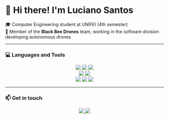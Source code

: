 # 👋 Hi there! I'm Luciano Santos

🎓 Computer Engineering student at UNIFEI (4th semester)  
🐝 Member of the **Black Bee Drones** team, working in the software division developing autonomous drones  

---

### 💻 Languages and Tools  

<div align="center">
  <img src="https://img.shields.io/badge/Java-ED8B00?style=for-the-badge&logo=java&logoColor=white" />
  <img src="https://img.shields.io/badge/Python-3776AB?style=for-the-badge&logo=python&logoColor=white" />
  <img src="https://img.shields.io/badge/C++-00599C?style=for-the-badge&logo=c%2B%2B&logoColor=white" />
</div>

<div align="center">
  <img src="https://img.shields.io/badge/HTML5-E34F26?style=for-the-badge&logo=html5&logoColor=white" />
  <img src="https://img.shields.io/badge/CSS3-1572B6?style=for-the-badge&logo=css3&logoColor=white" />
</div>

<div align="center">
  <img src="https://img.shields.io/badge/Linux-FCC624?style=for-the-badge&logo=linux&logoColor=black" />
  <img src="https://img.shields.io/badge/ROS2-339999?style=for-the-badge&logo=ros&logoColor=white" />
  <img src="https://img.shields.io/badge/Verilog-HDL-FF7F00?style=for-the-badge" />
</div>

---

### 📫 Get in touch  

<div align="center">
  <a href="mailto:lucianoaraujodossantosfilho@gmail.com">
    <img src="https://img.shields.io/badge/Email-D14836?style=for-the-badge&logo=gmail&logoColor=white" />
  </a>
  <a href="https://www.instagram.com/lucianosantosf_/">
    <img src="https://img.shields.io/badge/Instagram-E4405F?style=for-the-badge&logo=instagram&logoColor=white" />
  </a>
</div>


